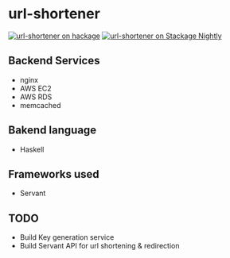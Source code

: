 # url-shortener
[![url-shortener on hackage](https://img.shields.io/hackage/v/url-shortener)](http://hackage.haskell.org/package/url-shortener)
[![url-shortener on Stackage Nightly](https://stackage.org/package/url-shortener/badge/nightly)](https://stackage.org/nightly/package/url-shortener)

## Backend Services
* nginx
* AWS EC2
* AWS RDS
* memcached

## Bakend language
* Haskell

## Frameworks used
* Servant

## TODO
* Build Key generation service
* Build Servant API for url shortening & redirection